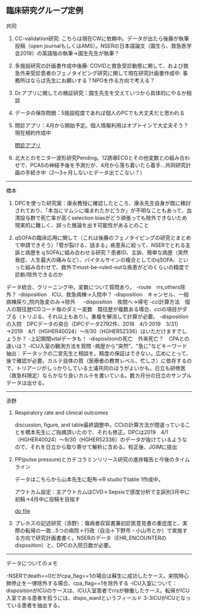 臨床研究グループ定例
---
共同

1. CC-validation研究: こちらは現在CWに依頼中。データが出たら後藤が執筆投稿（open journalもしくはAMS）。NSERの日本語論文（園生ら、救急医学会2018）の英語版の執筆→園生先生が執筆？

1. 多施設研究の計画書作成中後藤: COVIDと救急受診動態に関して、および救急外来受診患者のフェノタイピング研究に関して現在研究計画書作成中. 事務所はならば先生にお願いする？NPOを作る方向で考える？

2. Dr.アプリに関しての検証研究：園生先生を交えていつから具体的にやるか相談

3. データの保存問題：5施設程度であれば個人のPCでも大丈夫だと思われる

4. 問診アプリ：4月から開始予定。個人情報利用はオプトインで大丈夫そう？現在規約作成中

   [問診アプリ](https://questionnaire.txpmedical.com/p/reservation/%E3%82%B5%E3%83%B3%E3%83%97%E3%83%AB_%E8%A9%B3%E7%B4%B0)

5. 北大とのモニター波形研究Pending。12誘導ECGとその他変数との組み合わせで、PCASの神経予後を予測だが、4月から落ち着いたら着手...共同研究計画の手続き中（2～3ヶ月しないとデータ出てこない？）

---   
橋本

1. DPCを使った研究案：康永教授に確認したところ、康永先生自身が既に検討されており、「本当にマムシに噛まれたかどうか」が不明なこともあって、血清投与群で死亡率が高くselection biasがどう頑張っても除外できないため現実的に難しく、誤った推論を出す可能性があるとのこと

2. qSOFAの臨床応用に関して（これは後藤のフェノタイピングの研究とまとめて申請できそう）「管が裂ける、詰まる」疾患系に絞って、NSERでとれる主訴と病歴をｑSOFAに組み合わせる研究？患者ID、主訴、簡単な病歴（突然発症、人生最大の痛みなど）、バイタルサインの複合としてのqSOFA、といった組み合わせで、救外でmust-be-ruled-outな疾患がどのくらいの精度で診断/除外できるのか

データ統合、クリーニング中。変数について質問あり。
-route　rrs,others除外？
-disposition　ICU、救急病棟→入院中？
-disposition　キャンセル、一般病棟戻り_院内急変のみ→除外 　
-disposition　夜間へ→帰宅
-cci計算方法　個人の既往歴ICDコード毎のダミー変数　既往歴が複数ある場合、cciの項目がダブる（トリぷる、それ以上もあり）。重複を解消して計算が必要。
-dispositionの入院　DPCデータの突合（DPCデータ2792件、2018　4/1-2019　3/31）→2019　4/1（HGHER40024）～9/30（HGHER52336）はいただけますでしょうか？
-上記期間vitalデータも！
-dispositionの死亡　外来死亡？　CPAとの違いは？
-ICU入室の観測方法を質問
-病歴から"突然"、"急に"などキーワード抽出：データックの二宮先生と相談を。精度の保証はできない。広めにとって、後で確認が必要。カルテ自体の質（医療者の教育レベル、忙しさ）に依存するので、トリアージがしっかりしている土浦共同のほうがよいかも。日立も研修医（救急科限定）ならかなり良いカルテを書いている。数カ月分の日立のサンプルデータは出せる。

---
添野

1. Respiratory rate and clinical outcomes

   discussion, figure, and table最終調整中。CCIの計算方法が間違っていることを橋本先生にご指摘頂いたので、それも修正。DPCは2019　4/1（HGHER40024）～9/30（HGHER52336）のデータが抜けているようなので、それを日立から取り寄せて解析に含める。校正後、JGIMに提出

1. PP(pulse pressure)とカテコラミンリリース研究の進捗報告と今後のタイムライン

   データはこちらから山本先生に配布→R studioでtable 1作成中。

   アウトカム設定：主アウトカムはCVD＋Sepsisで感度分析で主訴別3月中に初稿→4月中に投稿を目指す

   [do file](https://github.com/shoko-soeno/TXP_prq/blob/master/Soeno_pp.do)

2. プレホスの記述研究（添野）：傷病者収容書兼初診医意見書の重症度と、実際の転帰の一致...5つの病院＋行政（自治＋下野市・小山市とか）で実施する方向で研究計画書書く。NSERのデータ（EHR_ENCOUNTERのdisposition）と、DPCの入院日数が必要。

---
データについてのメモ

-NSERでdeath==0だがcpa_flag==1の場合は蘇生に成功したケース。来院時心肺停止を一律除外する場合、cpa_flag==1を除外する	
-ICU入室について：dispositionがICUのケースは、ICU入室患者でrrsが稼働したケース。転帰がICU入室である患者を拾うには、dispo_wardというフィールド 3-3ICUがICUとなっている患者を抽出する。

